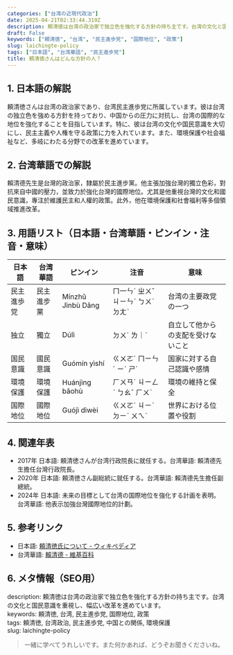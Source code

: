 ```yaml
---
categories: ["台湾の近現代政治"]
date: 2025-04-21T02:33:44.319Z
description: 頼清徳は台湾の政治家で独立色を強化する方針の持ち主です。台湾の文化と国民意識を重視し、幅広い改革を進めています。
draft: False
keywords: ["頼清徳", "台湾", "民主進歩党", "国際地位", "政策"]
slug: laichingte-policy
tags: ["日本語", "台湾華語", "民主進歩党"]
title: 頼清徳さんはどんな方針の人？
---
```




## 1. 日本語の解説  
頼清徳さんは台湾の政治家であり、台湾民主進歩党に所属しています。彼は台湾の独立色を強める方針を持っており、中国からの圧力に対抗し、台湾の国際的な地位を強化することを目指しています。特に、彼は台湾の文化や国民意識を大切にし、民主主義や人権を守る政策に力を入れています。また、環境保護や社会福祉など、多岐にわたる分野での改革を進めています。

## 2. 台湾華語での解説  
賴清德先生是台灣的政治家，隸屬於民主進步黨。他主張加強台灣的獨立色彩，對抗來自中國的壓力，並致力於強化台灣的國際地位。尤其是他重視台灣的文化和國民意識，專注於維護民主和人權的政策。此外，他在環境保護和社會福利等多個領域推進改革。

## 3. 用語リスト（日本語・台湾華語・ピンイン・注音・意味）  
| 日本語         | 台湾華語         | ピンイン      | 注音        | 意味                               |
|---------------|---------------|-------------|-----------|----------------------------------|
| 民主進歩党     | 民主進步黨     | Mínzhǔ Jìnbù Dǎng | ㄇ一ㄣˊ ㄓㄨˇ ㄐㄧㄣˋ ㄅㄨˋ ㄉㄤˋ | 台湾の主要政党の一つ               |
| 独立          | 獨立          | Dúlì        | ㄉㄨˊ ㄌ｜ˋ | 自立して他からの支配を受けないこと |
| 国民意識      | 國民意識      | Guómín yìshí | ㄍㄨㄛˊ ㄇㄧㄣˊ ㄧˋ ㄕˊ | 国家に対する自己認識や感情        |
| 環境保護      | 環境保護      | Huánjìng bǎohù | ㄏㄨㄢˊ ㄐㄧㄥˋ ㄅㄠˇ ㄏㄨˋ | 環境の維持と保全                   |
| 国際地位      | 國際地位      | Guójì dìwèi  | ㄍㄨㄛˊ ㄐㄧˋ ㄉㄧˋ ㄨㄟˋ | 世界における位置や役割             |

## 4. 関連年表  
- 2017年 日本語: 頼清徳さんが台湾行政院長に就任する。台湾華語: 賴清德先生擔任台灣行政院長。
- 2020年 日本語: 頼清徳さん副総統に就任する。台湾華語: 賴清德先生擔任副總統。
- 2024年 日本語: 未来の目標として台湾の国際地位を強化する計画を表明。台湾華語: 他表示加強台灣國際地位的計劃。

## 5. 参考リンク  
- 日本語: [頼清徳氏について - ウィキペディア](https://ja.wikipedia.org/wiki/%E8%B2%B4%E6%B8%85%E5%BE%B7)
- 台湾華語: [賴清德 - 維基百科](https://zh.wikipedia.org/wiki/%E8%B3%B4%E6%B8%85%E5%BE%B7)

## 6. メタ情報（SEO用）  
description: 頼清徳は台湾の政治家で独立色を強化する方針の持ち主です。台湾の文化と国民意識を重視し、幅広い改革を進めています。  
keywords: 頼清徳, 台湾, 民主進歩党, 国際地位, 政策  
tags: 頼清徳, 台湾政治, 民主進歩党, 中国との関係, 環境保護  
slug: laichingte-policy

> 一緒に学べてうれしいです。また何かあれば、どうぞお聞きくださいね。